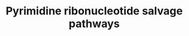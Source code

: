 ---
annotations:
- id: PW:0000863
  parent: classic metabolic pathway
  type: Pathway Ontology
  value: pyrimidine salvage pathway
authors:
- M.Braymer
- MaintBot
- Egonw
- Ddigles
- Mkutmon
- Eweitz
description: 'Pyrimidine nucleotides are essential as components of nucleic acids,
  as substrates for amino acid synthesis and as energy sources, but defects in the
  de novo biosynthesis of pyrimidines are not lethal in S. cerevisiae cells  (CITS:10501935).  This
  is because salvage pathways are able to utilize preformed bases (either from exogenous
  sources or internal turnover sources) for the synthesis of pyrimidines (CITS:2189783).
  If the required substrates are available, salvage pathways are preferred over de
  novo synthesis pathways for pyrimidine biosynthesis (CITS:12111094).  The salvage
  pathways of pyrimidine ribonucleotides consist of 1) importing exogenous bases into
  the cell, and 2) the interconversion of various bases (CITS:2189783)(CITS:12111094).
  Three proteins are involved in the import of exogenous bases used by the salvage
  pathway for pyrimidine ribonucleotide biosynthesis. Uracil enters the cell via the
  Fur4p uracil permease (CITS:6290876)(CITS:3276521), cytosine enters the cell via
  the Fcy2p purine-cytosine transporter (CITS:6387700)(CITS:2191181), and uridine
  enters the cell via the Fui1p uridine permease (CITS:9485596).  As with many of
  the metabolic pathways of S. cerevisiae, the pathways for the salvage of pyrimidine
  ribonucleotides are under both transcriptional and post-transcriptional catabolite
  repression at a variety of points  (CITS:10074071)(CITS:11125145)(CITS:12111094)(CITS:12570998)(CITS:12791685)(CITS:1429716)(CITS:14657252).  This
  pathway is of biomedical interest because cytosine deaminase (Fcy1p) is not found
  in mammals (CITS:12637534) and is capable of catalyzing the deamination of the prodrug
  5-fluorocytosine (5FC) to form the anticancer drug 5-fluorouracil (5FU) (CITS:15823054).
  Expression of Fcy1p in tumor cells increases their sensitivity to 5FC, and expression
  of Fur1p increases tumor cell sensitivity to 5FU (CITS:10919655). Tumor cells expressing
  a novel chimeric protein, produced from a gene containing the FCY1 and FUR1 coding
  sequences fused in frame, display significantly increased sensitivity to 5-FC suggesting
  that this novel suicide gene may constitute an original and potent candidate therapeutic
  gene for cancer gene therapy (CITS:10919655).   SOURCE: SGD pathways, http://pathway.yeastgenome.org/server.html'
last-edited: 2023-04-17
organisms:
- Saccharomyces cerevisiae
redirect_from:
- /index.php/Pathway:WP95
- /instance/WP95
- /instance/WP95_r126209
revision: r126209
schema-jsonld:
- '@context': https://schema.org/
  '@id': https://wikipathways.github.io/pathways/WP95.html
  '@type': Dataset
  creator:
    '@type': Organization
    name: WikiPathways
  description: 'Pyrimidine nucleotides are essential as components of nucleic acids,
    as substrates for amino acid synthesis and as energy sources, but defects in the
    de novo biosynthesis of pyrimidines are not lethal in S. cerevisiae cells  (CITS:10501935).  This
    is because salvage pathways are able to utilize preformed bases (either from exogenous
    sources or internal turnover sources) for the synthesis of pyrimidines (CITS:2189783).
    If the required substrates are available, salvage pathways are preferred over
    de novo synthesis pathways for pyrimidine biosynthesis (CITS:12111094).  The salvage
    pathways of pyrimidine ribonucleotides consist of 1) importing exogenous bases
    into the cell, and 2) the interconversion of various bases (CITS:2189783)(CITS:12111094).
    Three proteins are involved in the import of exogenous bases used by the salvage
    pathway for pyrimidine ribonucleotide biosynthesis. Uracil enters the cell via
    the Fur4p uracil permease (CITS:6290876)(CITS:3276521), cytosine enters the cell
    via the Fcy2p purine-cytosine transporter (CITS:6387700)(CITS:2191181), and uridine
    enters the cell via the Fui1p uridine permease (CITS:9485596).  As with many of
    the metabolic pathways of S. cerevisiae, the pathways for the salvage of pyrimidine
    ribonucleotides are under both transcriptional and post-transcriptional catabolite
    repression at a variety of points  (CITS:10074071)(CITS:11125145)(CITS:12111094)(CITS:12570998)(CITS:12791685)(CITS:1429716)(CITS:14657252).  This
    pathway is of biomedical interest because cytosine deaminase (Fcy1p) is not found
    in mammals (CITS:12637534) and is capable of catalyzing the deamination of the
    prodrug 5-fluorocytosine (5FC) to form the anticancer drug 5-fluorouracil (5FU)
    (CITS:15823054). Expression of Fcy1p in tumor cells increases their sensitivity
    to 5FC, and expression of Fur1p increases tumor cell sensitivity to 5FU (CITS:10919655).
    Tumor cells expressing a novel chimeric protein, produced from a gene containing
    the FCY1 and FUR1 coding sequences fused in frame, display significantly increased
    sensitivity to 5-FC suggesting that this novel suicide gene may constitute an
    original and potent candidate therapeutic gene for cancer gene therapy (CITS:10919655).   SOURCE:
    SGD pathways, http://pathway.yeastgenome.org/server.html'
  keywords:
  - ADP
  - ATP
  - CDD1
  - CDP
  - FCY1
  - FUR1
  - GDP
  - GTP
  - PRPP
  - URH1
  - URK1
  - YNK1
  - cytidine
  - cytosine
  - pyrophosphate
  - ribose
  - uracil
  - uridine
  license: CC0
  name: Pyrimidine ribonucleotide salvage pathways
seo: CreativeWork
title: Pyrimidine ribonucleotide salvage pathways
wpid: WP95
---